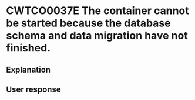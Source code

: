 # CWTCO0037E The container cannot be started because the database schema and data migration have not finished.

## Explanation

## User response